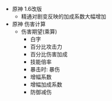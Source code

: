 - 原神 1.6改版
	- 精通对剧变反映的加成系数大幅增加
- 原神 伤害计算
	- 伤害期望(乘算)
		- 白字
		- 百分比攻击力
		- 百分比伤害加成
		- 技能倍率
		- 暴击时: 暴伤
		- 增幅系数
		- 增幅加成系数
		- 防御减伤